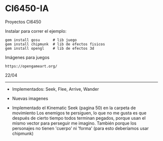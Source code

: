 # CI6450-IA
Proyectos CI6450

Instalar para correr el ejemplo:
```
gem install gosu      # lib juego
gem install chipmunk  # lib de efectos fisicos
gem install opengl    # lib de efectos 3d
```

Imágenes para juegos
```
https://opengameart.org/
```

22/04
******
+ Implementados: Seek, Flee, Arrive, Wander
+ Nuevas imagenes

+ Implementado el Kinematic Seek (pagina 50) en la carpeta de movimiento
Los enemigos te persiguen, lo que no me gusta es que después de cierto tiempo
todos terminan pegados, porque usan el mismo vector para perseguir me imagino.
También porque los personajes no tienen 'cuerpo' ni 'forma' (para esto deberíamos usar chipmunk)
